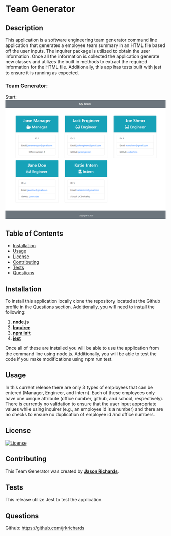 # Team Generator

## Description

This application is a software engineering team generator command line application that generates a employee team summary in an HTML file based off the user inputs. The inquirer package is utilized to obtain the user information. Once all the information is collected the application generate new classes and utilizes the built in methods to extract the required information for the HTML file. Additionally, this app has tests built with jest to ensure it is running as expected.

### Team Generator:

Start:
![Image of Start](./Assets/Team_Generator.PNG)

## Table of Contents

- [Installation](#Installation)
- [Usage](#Usage)
- [License](#License)
- [Contributing](#Contributing)
- [Tests](#Tests)
- [Questions](#Questions)

## Installation

To install this application locally clone the repository located at the Github profile in the [Questions](#Questions) section. Additionally, you will need to install the following:

1. [**node.js**](https://nodejs.org/en/)
2. [**Inquirer**](https://www.npmjs.com/package/inquirer)
3. [**npm init**](https://docs.npmjs.com/cli/v6/commands/npm-init)
4. [**jest**](https://www.npmjs.com/package/jest)

Once all of these are installed you will be able to use the application from the command line using node.js. Additionally, you will be able to test the code if you make modifications using npm run test.

## Usage

In this current release there are only 3 types of employees that can be entered (Manager, Engineer, and Intern). Each of these employees only have one unique attribute (office number, github, and school, respectively). There is currently no validation to ensure that the user input appropriate values while using inquirer (e.g., an employee id is a number) and there are no checks to ensure no duplication of employee id and office numbers.

## License

[![License](https://img.shields.io/static/v1?label=License&message=MIT&color=yellow)](https://choosealicense.com/licenses/mit/)

## Contributing

This Team Generator was created by [**Jason Richards**](https://github.com/jrkrichards).

## Tests

This release utilize Jest to test the application.

## Questions

Github: https://github.com/jrkrichards

